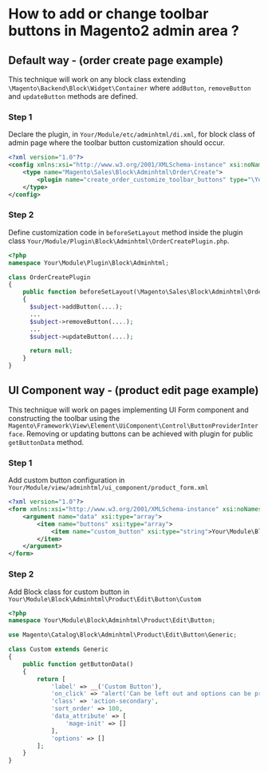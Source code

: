 # How to add or change toolbar buttons in Magento2 admin area ?

## Default way - (order create page example)

This technique will work on any block class extending `\Magento\Backend\Block\Widget\Container` where `addButton`, `removeButton` and `updateButton` methods are defined.

### Step 1
Declare the plugin, in `Your/Module/etc/adminhtml/di.xml`, for block class of admin page where the toolbar button customization should occur.
```xml
<?xml version="1.0"?>
<config xmlns:xsi="http://www.w3.org/2001/XMLSchema-instance" xsi:noNamespaceSchemaLocation="urn:magento:framework:ObjectManager/etc/config.xsd">
    <type name="Magento\Sales\Block\Adminhtml\Order\Create">
        <plugin name="create_order_customize_toolbar_buttons" type="\Your\Module\Plugin\Block\Adminhtml\OrderCreatePlugin" sortOrder="1" disabled="false" />
    </type>
</config>
```


### Step 2
Define customization code in `beforeSetLayout` method inside the plugin class `Your/Module/Plugin\Block\Adminhtml\OrderCreatePlugin.php`.
```php
<?php
namespace Your\Module\Plugin\Block\Adminhtml;

class OrderCreatePlugin
{    
    public function beforeSetLayout(\Magento\Sales\Block\Adminhtml\Order\Create $subject, \Magento\Framework\View\LayoutInterface $layout)
    {
      $subject->addButton(....);
      ...
      $subject->removeButton(....);
      ...
      $subject->updateButton(....);

      return null; 
    }
}
```

## UI Component way - (product edit page example)

This technique will work on pages implementing UI Form component and constructing the toolbar using the  `Magento\Framework\View\Element\UiComponent\Control\ButtonProviderInterface`.
Removing or updating buttons can be achieved with plugin for public `getButtonData` method.

### Step 1
Add custom button configuration in `Your/Module/view/adminhtml/ui_component/product_form.xml`
```xml
<?xml version="1.0"?>
<form xmlns:xsi="http://www.w3.org/2001/XMLSchema-instance" xsi:noNamespaceSchemaLocation="urn:magento:module:Magento_Ui:etc/ui_configuration.xsd">
    <argument name="data" xsi:type="array">
        <item name="buttons" xsi:type="array">
            <item name="custom_button" xsi:type="string">Your\Module\Block\Adminhtml\Product\Edit\Button\Custom</item>
        </item>
    </argument>
</form>
```

### Step 2
Add Block class for custom button in `Your\Module\Block\Adminhtml\Product\Edit\Button\Custom`
```php
<?php
namespace Your\Module\Block\Adminhtml\Product\Edit\Button;

use Magento\Catalog\Block\Adminhtml\Product\Edit\Button\Generic;

class Custom extends Generic
{    
    public function getButtonData()
    {
        return [
            'label' => __('Custom Button'),
            'on_click' => "alert('Can be left out and options can be provided for multiple actions under dropdown')",
            'class' => 'action-secondary',
            'sort_order' => 100,
            'data_attribute' => [
                'mage-init' => []
            ],
            'options' => []
        ];
    }
}
```
